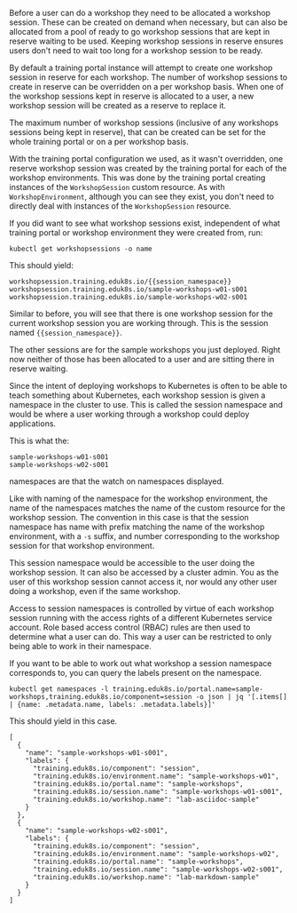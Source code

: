 Before a user can do a workshop they need to be allocated a workshop session. These can be created on demand when necessary, but can also be allocated from a pool of ready to go workshop sessions that are kept in reserve waiting to be used. Keeping workshop sessions in reserve ensures users don't need to wait too long for a workshop session to be ready.

By default a training portal instance will attempt to create one workshop session in reserve for each workshop. The number of workshop sessions to create in reserve can be overridden on a per workshop basis. When one of the workshop sessions kept in reserve is allocated to a user, a new workshop session will be created as a reserve to replace it.

The maximum number of workshop sessions (inclusive of any workshops sessions being kept in reserve), that can be created can be set for the whole training portal or on a per workshop basis.

With the training portal configuration we used, as it wasn't overridden, one reserve workshop session was created by the training portal for each of the workshop environments. This was done by the training portal creating instances of the `WorkshopSession` custom resource. As with `WorkshopEnvironment`, although you can see they exist, you don't need to directly deal with instances of the `WorkshopSession` resource.

If you did want to see what workshop sessions exist, independent of what training portal or workshop environment they were created from, run:

```execute
kubectl get workshopsessions -o name
```

This should yield:

```
workshopsession.training.eduk8s.io/{{session_namespace}}
workshopsession.training.eduk8s.io/sample-workshops-w01-s001
workshopsession.training.eduk8s.io/sample-workshops-w02-s001
```

Similar to before, you will see that there is one workshop session for the current workshop session you are working through. This is the session named `{{session_namespace}}`.

The other sessions are for the sample workshops you just deployed. Right now neither of those has been allocated to a user and are sitting there in reserve waiting.

Since the intent of deploying workshops to Kubernetes is often to be able to teach something about Kubernetes, each workshop session is given a namespace in the cluster to use. This is called the session namespace and would be where a user working through a workshop could deploy applications.

This is what the:

```
sample-workshops-w01-s001
sample-workshops-w02-s001
```

namespaces are that the watch on namespaces displayed.

Like with naming of the namespace for the workshop environment, the name of the namespaces matches the name of the custom resource for the workshop session. The convention in this case is that the session namespace has name with prefix matching the name of the workshop environment, with a `-s` suffix, and number corresponding to the workshop session for that workshop environment.

This session namespace would be accessible to the user doing the workshop session. It can also be accessed by a cluster admin. You as the user of this workshop session cannot access it, nor would any other user doing a workshop, even if the same workshop.

Access to session namespaces is controlled by virtue of each workshop session running with the access rights of a different Kubernetes service account. Role based access control (RBAC) rules are then used to determine what a user can do. This way a user can be restricted to only being able to work in their namespace.

If you want to be able to work out what workshop a session namespace corresponds to, you can query the labels present on the namespace.

```execute
kubectl get namespaces -l training.eduk8s.io/portal.name=sample-workshops,training.eduk8s.io/component=session -o json | jq '[.items[] | {name: .metadata.name, labels: .metadata.labels}]'
```

This should yield in this case.

```
[
  {
    "name": "sample-workshops-w01-s001",
    "labels": {
      "training.eduk8s.io/component": "session",
      "training.eduk8s.io/environment.name": "sample-workshops-w01",
      "training.eduk8s.io/portal.name": "sample-workshops",
      "training.eduk8s.io/session.name": "sample-workshops-w01-s001",
      "training.eduk8s.io/workshop.name": "lab-asciidoc-sample"
    }
  },
  {
    "name": "sample-workshops-w02-s001",
    "labels": {
      "training.eduk8s.io/component": "session",
      "training.eduk8s.io/environment.name": "sample-workshops-w02",
      "training.eduk8s.io/portal.name": "sample-workshops",
      "training.eduk8s.io/session.name": "sample-workshops-w02-s001",
      "training.eduk8s.io/workshop.name": "lab-markdown-sample"
    }
  }
]
```
